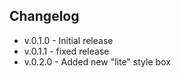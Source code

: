 ## Changelog

- v.0.1.0 - Initial release
- v.0.1.1 - fixed release
- v.0.2.0 - Added new "lite" style box